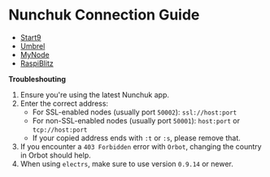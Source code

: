 # Nunchuk Connection Guide

- [Start9](start9.md)
- [Umbrel](umbrel.md)
- [MyNode](mynode.md)
- [RaspiBlitz](raspiblitz.md)


<b>Troubleshouting</b>

1. Ensure you're using the latest Nunchuk app.
2. Enter the correct address:
   - For SSL-enabled nodes (usually port `50002`): `ssl://host:port`
   - For non-SSL-enabled nodes (usually port `50001`): `host:port` or `tcp://host:port`
   - If your copied address ends with `:t` or `:s`, please remove that.
3. If you encounter a `403 Forbidden` error with `Orbot`, changing the country in Orbot should help. 
4. When using `electrs`, make sure to use version `0.9.14` or newer.